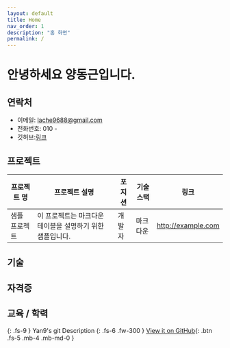 ```yaml
---
layout: default
title: Home
nav_order: 1
description: "홈 화면"
permalink: /
---
```


# 안녕하세요 양동근입니다.

## 연락처

- 이메일: lache9688@gmail.com
- 전화번호: 010 -
- 깃허브:[링크](https:// )

## 프로젝트

| 프로젝트 명   | 프로젝트 설명                                             | 포지션 | 기술스택 | 링크               |
| ------------- | --------------------------------------------------------- | ------ | -------- | ------------------ |
| 샘플 프로젝트 | 이 프로젝트는 마크다운 테이블을 설명하기 위한 샘플입니다. | 개발자 | 마크다운 | http://example.com |

## 기술


## 자격증


## 교육 / 학력


{: .fs-9 }
Yan9's git Description
{: .fs-6 .fw-300 }
[View it on GitHub](https://github.com/Yan9688){: .btn .fs-5 .mb-4 .mb-md-0 }

